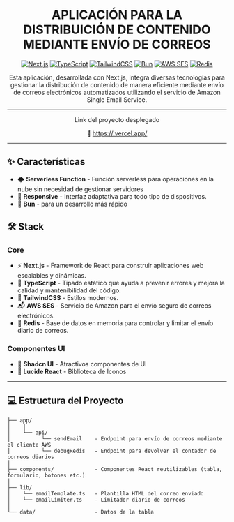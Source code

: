 <div align="center">

# APLICACIÓN PARA LA DISTRIBUICIÓN DE CONTENIDO MEDIANTE ENVÍO DE CORREOS

[![Next.js](https://img.shields.io/badge/Next.js-15-black?style=for-the-badge&logo=next.js)](https://nextjs.org/)
[![TypeScript](https://img.shields.io/badge/TypeScript-5.0-blue?style=for-the-badge&logo=typescript)](https://www.typescriptlang.org/)
[![TailwindCSS](https://img.shields.io/badge/TailwindCSS-4.0-38B2AC?style=for-the-badge&logo=tailwind-css)](https://tailwindcss.com/)
[![Bun](https://img.shields.io/badge/Bun-1.0-f9f1e1?style=for-the-badge&logo=bun)](https://bun.sh/)
[![AWS SES](https://img.shields.io/badge/AWS-SES?logo=amazonsimpleemailservice&logoColor=fff&label=Simple%20Email%20Service&labelColor=DD344C&color=555&style=for-the-badge)](https://aws.amazon.com/ses/)
[![Redis](https://img.shields.io/badge/Redis-Enabled-DC382D?style=for-the-badge&logo=redis)](https://redis.io/)


Esta aplicación, desarrollada con Next.js, integra diversas tecnologías para gestionar la distribución de contenido de manera eficiente mediante envío de correos electrónicos automatizados utilizando el servicio de Amazon Single Email Service.

---
  Link del proyecto desplegado

  🔗 <https://.vercel.app/>
</div>

-----



## ✨ Características

- 🌩️ **Serverless Function** - Función serverless para operaciones en la nube sin necesidad de gestionar servidores
- 📱 **Responsive** - Interfaz adaptativa para todo tipo de dispositivos.
- 🐇 **Bun** - para un desarrollo más rápido

  

## 🛠️ Stack

### Core

- ⚡ **Next.js** - Framework de React para construir aplicaciones web escalables y dinámicas.
- 📘 **TypeScript** - Tipado estático que ayuda a prevenir errores y mejora la calidad y mantenibilidad del código.
- 🎨 **TailwindCSS** - Estilos modernos.
- 📬 **AWS SES** - Servicio de Amazon para el envío seguro de correos electrónicos.
- 💾 **Redis** - Base de datos en memoria para controlar y limitar el envío diario de correos.

### Componentes UI

- 💅 **Shadcn UI** - Atractivos componentes de UI
- 📱 **Lucide React** - Biblioteca de Íconos


----


## 💻 Estructura del Proyecto

  ```
  ├── app/
  │    │
  │    └── api/               
  │          └── sendEmail    - Endpoint para envío de correos mediante el cliente AWS
  │          └── debugRedis   - Endpoint para devolver el contador de correos diarios
  │
  ├── components/             - Componentes React reutilizables (tabla, formulario, botones etc.)
  │
  ├── lib/                    
  │    └── emailTemplate.ts   - Plantilla HTML del correo enviado
  │    └── emailLimiter.ts    - Limitador diario de correos      
  │
  └── data/                   - Datos de la tabla
  
  ```
